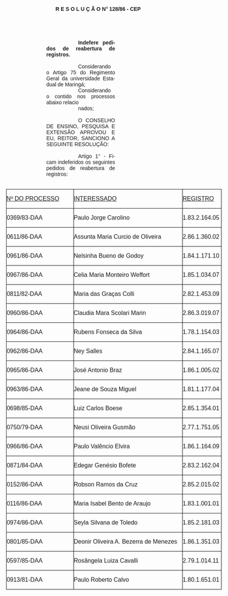 <body lang=PT-BR style='tab-interval:36.0pt'>

<div class=Section1>

<p class=MsoNormal align=center style='text-align:center'><b style='mso-bidi-font-weight:
normal'><span style='font-family:Arial;mso-no-proof:yes'>R E S O L U Ç Ã O N°
128/86 - CEP<o:p></o:p></span></b></p>

<p class=MsoNormal><b style='mso-bidi-font-weight:normal'><span
style='font-family:Arial;mso-no-proof:yes'><o:p>&nbsp;</o:p></span></b></p>

<p class=MsoNormal><b style='mso-bidi-font-weight:normal'><span
style='font-family:Arial;mso-no-proof:yes'><o:p>&nbsp;</o:p></span></b></p>

<p class=MsoNormal style='margin-top:0cm;margin-right:155.1pt;margin-bottom:
0cm;margin-left:3.0cm;margin-bottom:.0001pt;text-align:justify;text-indent:
63.8pt'><b style='mso-bidi-font-weight:normal'><span style='font-family:Arial;
mso-no-proof:yes'>Indefere pedidos de reabertura de registros.<o:p></o:p></span></b></p>

<p class=MsoNormal style='margin-top:0cm;margin-right:155.1pt;margin-bottom:
0cm;margin-left:3.0cm;margin-bottom:.0001pt;text-align:justify;text-indent:
63.8pt'><span style='font-family:Arial;mso-no-proof:yes'><o:p>&nbsp;</o:p></span></p>

<p class=MsoNormal style='margin-top:0cm;margin-right:155.1pt;margin-bottom:
0cm;margin-left:3.0cm;margin-bottom:.0001pt;text-align:justify;text-indent:
63.8pt'><span style='font-family:Arial;mso-no-proof:yes'>Considerando o Artigo
75 do Regimento Geral da uni­versidade Estadual de Maringá;<o:p></o:p></span></p>

<p class=MsoNormal style='margin-top:0cm;margin-right:155.1pt;margin-bottom:
0cm;margin-left:3.0cm;margin-bottom:.0001pt;text-align:justify;text-indent:
63.8pt'><span style='font-family:Arial;mso-no-proof:yes'>Considerando o contido
nos processos abaixo relacio­<o:p></o:p></span></p>

<p class=MsoNormal style='margin-top:0cm;margin-right:155.1pt;margin-bottom:
0cm;margin-left:3.0cm;margin-bottom:.0001pt;text-align:justify;text-indent:
63.8pt'><span style='font-family:Arial;mso-no-proof:yes'>nados;<o:p></o:p></span></p>

<p class=MsoNormal style='margin-top:0cm;margin-right:155.1pt;margin-bottom:
0cm;margin-left:3.0cm;margin-bottom:.0001pt;text-align:justify;text-indent:
63.8pt'><span style='font-family:Arial;mso-no-proof:yes'><o:p>&nbsp;</o:p></span></p>

<p class=MsoNormal style='margin-top:0cm;margin-right:155.1pt;margin-bottom:
0cm;margin-left:3.0cm;margin-bottom:.0001pt;text-align:justify;text-indent:
63.8pt'><span style='font-family:Arial;mso-no-proof:yes'>O CONSELHO DE ENSINO,
PESQUISA E EXTENSÃO APROVOU E EU, REITOR, SANCIONO A SEGUINTE RESOLUÇÃO:<o:p></o:p></span></p>

<p class=MsoNormal style='margin-top:0cm;margin-right:155.1pt;margin-bottom:
0cm;margin-left:3.0cm;margin-bottom:.0001pt;text-align:justify;text-indent:
63.8pt'><span style='font-family:Arial;mso-no-proof:yes'><o:p>&nbsp;</o:p></span></p>

<p class=MsoNormal style='margin-top:0cm;margin-right:155.1pt;margin-bottom:
0cm;margin-left:3.0cm;margin-bottom:.0001pt;text-align:justify;text-indent:
63.8pt'><span style='font-family:Arial;mso-no-proof:yes'>Artigo 1° - Ficam
indeferidos os seguintes pedidos de reabertura de registros:<o:p></o:p></span></p>

<p class=MsoNormal style='margin-top:0cm;margin-right:155.1pt;margin-bottom:
0cm;margin-left:3.0cm;margin-bottom:.0001pt;text-align:justify;text-indent:
63.8pt'><span style='font-family:Arial;mso-no-proof:yes'><o:p>&nbsp;</o:p></span></p>

<table class=MsoNormalTable border=0 cellspacing=0 cellpadding=0 align=left
 width=576 style='width:431.95pt;border-collapse:collapse;mso-table-lspace:
 7.05pt;margin-left:4.8pt;mso-table-rspace:7.05pt;margin-right:4.8pt;
 mso-table-anchor-vertical:paragraph;mso-table-anchor-horizontal:margin;
 mso-table-left:63.35pt;mso-table-top:32.45pt;mso-padding-alt:0cm 0cm 0cm 0cm'>
 <tr>
  <td width=180 valign=top style='width:134.7pt;border:solid windowtext 1.0pt;
  mso-border-alt:solid windowtext .5pt;padding:0cm 0cm 0cm 0cm'>
  <p class=MsoNormal style='margin-left:-.4pt;mso-element:frame;mso-element-frame-hspace:
  7.05pt;mso-element-wrap:around;mso-element-anchor-vertical:paragraph;
  mso-element-anchor-horizontal:margin;mso-element-left:63.4pt;mso-element-top:
  32.45pt;mso-height-rule:exactly'><u><span style='font-family:Arial;
  mso-no-proof:yes'>Nº DO PROCESSO<o:p></o:p></span></u></p>
  </td>
  <td width=293 valign=top style='width:219.7pt;border:solid windowtext 1.0pt;
  border-left:none;mso-border-left-alt:solid windowtext .5pt;mso-border-alt:
  solid windowtext .5pt;padding:0cm 0cm 0cm 0cm'>
  <p class=MsoNormal style='mso-element:frame;mso-element-frame-hspace:7.05pt;
  mso-element-wrap:around;mso-element-anchor-vertical:paragraph;mso-element-anchor-horizontal:
  margin;mso-element-left:63.4pt;mso-element-top:32.45pt;mso-height-rule:exactly'><u><span
  style='font-family:Arial;mso-no-proof:yes'>INTERESSADO<o:p></o:p></span></u></p>
  </td>
  <td width=103 valign=top style='width:77.55pt;border:solid windowtext 1.0pt;
  border-left:none;mso-border-left-alt:solid windowtext .5pt;mso-border-alt:
  solid windowtext .5pt;padding:0cm 0cm 0cm 0cm'>
  <p class=MsoNormal style='mso-element:frame;mso-element-frame-hspace:7.05pt;
  mso-element-wrap:around;mso-element-anchor-vertical:paragraph;mso-element-anchor-horizontal:
  margin;mso-element-left:63.4pt;mso-element-top:32.45pt;mso-height-rule:exactly'><u><span
  style='font-family:Arial;mso-no-proof:yes'>REGISTRO<o:p></o:p></span></u></p>
  </td>
 </tr>
 <tr>
  <td width=180 valign=top style='width:134.7pt;border:solid windowtext 1.0pt;
  border-top:none;mso-border-top-alt:solid windowtext .5pt;mso-border-alt:solid windowtext .5pt;
  padding:0cm 0cm 0cm 0cm'>
  <p class=MsoNormal style='mso-element:frame;mso-element-frame-hspace:7.05pt;
  mso-element-wrap:around;mso-element-anchor-vertical:paragraph;mso-element-anchor-horizontal:
  margin;mso-element-left:63.4pt;mso-element-top:32.45pt;mso-height-rule:exactly'><span
  style='font-family:Arial;mso-no-proof:yes'>0369/83-DAA<o:p></o:p></span></p>
  </td>
  <td width=293 valign=top style='width:219.7pt;border-top:none;border-left:
  none;border-bottom:solid windowtext 1.0pt;border-right:solid windowtext 1.0pt;
  mso-border-top-alt:solid windowtext .5pt;mso-border-left-alt:solid windowtext .5pt;
  mso-border-alt:solid windowtext .5pt;padding:0cm 0cm 0cm 0cm'>
  <p class=MsoNormal style='mso-element:frame;mso-element-frame-hspace:7.05pt;
  mso-element-wrap:around;mso-element-anchor-vertical:paragraph;mso-element-anchor-horizontal:
  margin;mso-element-left:63.4pt;mso-element-top:32.45pt;mso-height-rule:exactly'><span
  style='font-family:Arial;mso-no-proof:yes'>Paulo Jorge Carolino<o:p></o:p></span></p>
  </td>
  <td width=103 valign=top style='width:77.55pt;border-top:none;border-left:
  none;border-bottom:solid windowtext 1.0pt;border-right:solid windowtext 1.0pt;
  mso-border-top-alt:solid windowtext .5pt;mso-border-left-alt:solid windowtext .5pt;
  mso-border-alt:solid windowtext .5pt;padding:0cm 0cm 0cm 0cm'>
  <p class=MsoNormal style='mso-element:frame;mso-element-frame-hspace:7.05pt;
  mso-element-wrap:around;mso-element-anchor-vertical:paragraph;mso-element-anchor-horizontal:
  margin;mso-element-left:63.4pt;mso-element-top:32.45pt;mso-height-rule:exactly'><span
  style='font-family:Arial;mso-no-proof:yes'>1.83.2.164.05<o:p></o:p></span></p>
  </td>
 </tr>
 <tr>
  <td width=180 valign=top style='width:134.7pt;border:solid windowtext 1.0pt;
  border-top:none;mso-border-top-alt:solid windowtext .5pt;mso-border-alt:solid windowtext .5pt;
  padding:0cm 0cm 0cm 0cm'>
  <p class=MsoNormal style='mso-element:frame;mso-element-frame-hspace:7.05pt;
  mso-element-wrap:around;mso-element-anchor-vertical:paragraph;mso-element-anchor-horizontal:
  margin;mso-element-left:63.4pt;mso-element-top:32.45pt;mso-height-rule:exactly'><span
  style='font-family:Arial;mso-no-proof:yes'>0611/86-DAA<o:p></o:p></span></p>
  </td>
  <td width=293 valign=top style='width:219.7pt;border-top:none;border-left:
  none;border-bottom:solid windowtext 1.0pt;border-right:solid windowtext 1.0pt;
  mso-border-top-alt:solid windowtext .5pt;mso-border-left-alt:solid windowtext .5pt;
  mso-border-alt:solid windowtext .5pt;padding:0cm 0cm 0cm 0cm'>
  <p class=MsoNormal style='mso-element:frame;mso-element-frame-hspace:7.05pt;
  mso-element-wrap:around;mso-element-anchor-vertical:paragraph;mso-element-anchor-horizontal:
  margin;mso-element-left:63.4pt;mso-element-top:32.45pt;mso-height-rule:exactly'><span
  style='font-family:Arial;mso-no-proof:yes'>Assunta Maria Curcio de Oliveira<o:p></o:p></span></p>
  </td>
  <td width=103 valign=top style='width:77.55pt;border-top:none;border-left:
  none;border-bottom:solid windowtext 1.0pt;border-right:solid windowtext 1.0pt;
  mso-border-top-alt:solid windowtext .5pt;mso-border-left-alt:solid windowtext .5pt;
  mso-border-alt:solid windowtext .5pt;padding:0cm 0cm 0cm 0cm'>
  <p class=MsoNormal style='mso-element:frame;mso-element-frame-hspace:7.05pt;
  mso-element-wrap:around;mso-element-anchor-vertical:paragraph;mso-element-anchor-horizontal:
  margin;mso-element-left:63.4pt;mso-element-top:32.45pt;mso-height-rule:exactly'><span
  style='font-family:Arial;mso-no-proof:yes'>2.86.1.360.02<o:p></o:p></span></p>
  </td>
 </tr>
 <tr>
  <td width=180 valign=top style='width:134.7pt;border:solid windowtext 1.0pt;
  border-top:none;mso-border-top-alt:solid windowtext .5pt;mso-border-alt:solid windowtext .5pt;
  padding:0cm 0cm 0cm 0cm'>
  <p class=MsoNormal style='mso-element:frame;mso-element-frame-hspace:7.05pt;
  mso-element-wrap:around;mso-element-anchor-vertical:paragraph;mso-element-anchor-horizontal:
  margin;mso-element-left:63.4pt;mso-element-top:32.45pt;mso-height-rule:exactly'><span
  style='font-family:Arial;mso-no-proof:yes'>0961/86-DAA<o:p></o:p></span></p>
  </td>
  <td width=293 valign=top style='width:219.7pt;border-top:none;border-left:
  none;border-bottom:solid windowtext 1.0pt;border-right:solid windowtext 1.0pt;
  mso-border-top-alt:solid windowtext .5pt;mso-border-left-alt:solid windowtext .5pt;
  mso-border-alt:solid windowtext .5pt;padding:0cm 0cm 0cm 0cm'>
  <p class=MsoNormal style='mso-element:frame;mso-element-frame-hspace:7.05pt;
  mso-element-wrap:around;mso-element-anchor-vertical:paragraph;mso-element-anchor-horizontal:
  margin;mso-element-left:63.4pt;mso-element-top:32.45pt;mso-height-rule:exactly'><span
  style='font-family:Arial;mso-no-proof:yes'>Nelsinha Bueno de Godoy<o:p></o:p></span></p>
  </td>
  <td width=103 valign=top style='width:77.55pt;border-top:none;border-left:
  none;border-bottom:solid windowtext 1.0pt;border-right:solid windowtext 1.0pt;
  mso-border-top-alt:solid windowtext .5pt;mso-border-left-alt:solid windowtext .5pt;
  mso-border-alt:solid windowtext .5pt;padding:0cm 0cm 0cm 0cm'>
  <p class=MsoNormal style='mso-element:frame;mso-element-frame-hspace:7.05pt;
  mso-element-wrap:around;mso-element-anchor-vertical:paragraph;mso-element-anchor-horizontal:
  margin;mso-element-left:63.4pt;mso-element-top:32.45pt;mso-height-rule:exactly'><span
  style='font-family:Arial;mso-no-proof:yes'>1.84.1.171.10<o:p></o:p></span></p>
  </td>
 </tr>
 <tr>
  <td width=180 valign=top style='width:134.7pt;border:solid windowtext 1.0pt;
  border-top:none;mso-border-top-alt:solid windowtext .5pt;mso-border-alt:solid windowtext .5pt;
  padding:0cm 0cm 0cm 0cm'>
  <p class=MsoNormal style='mso-element:frame;mso-element-frame-hspace:7.05pt;
  mso-element-wrap:around;mso-element-anchor-vertical:paragraph;mso-element-anchor-horizontal:
  margin;mso-element-left:63.4pt;mso-element-top:32.45pt;mso-height-rule:exactly'><span
  style='font-family:Arial;mso-no-proof:yes'>0967/86-DAA<o:p></o:p></span></p>
  </td>
  <td width=293 valign=top style='width:219.7pt;border-top:none;border-left:
  none;border-bottom:solid windowtext 1.0pt;border-right:solid windowtext 1.0pt;
  mso-border-top-alt:solid windowtext .5pt;mso-border-left-alt:solid windowtext .5pt;
  mso-border-alt:solid windowtext .5pt;padding:0cm 0cm 0cm 0cm'>
  <p class=MsoNormal style='mso-element:frame;mso-element-frame-hspace:7.05pt;
  mso-element-wrap:around;mso-element-anchor-vertical:paragraph;mso-element-anchor-horizontal:
  margin;mso-element-left:63.4pt;mso-element-top:32.45pt;mso-height-rule:exactly'><span
  style='font-family:Arial;mso-no-proof:yes'>Celia Maria Monteiro Weffort<o:p></o:p></span></p>
  </td>
  <td width=103 valign=top style='width:77.55pt;border-top:none;border-left:
  none;border-bottom:solid windowtext 1.0pt;border-right:solid windowtext 1.0pt;
  mso-border-top-alt:solid windowtext .5pt;mso-border-left-alt:solid windowtext .5pt;
  mso-border-alt:solid windowtext .5pt;padding:0cm 0cm 0cm 0cm'>
  <p class=MsoNormal style='mso-element:frame;mso-element-frame-hspace:7.05pt;
  mso-element-wrap:around;mso-element-anchor-vertical:paragraph;mso-element-anchor-horizontal:
  margin;mso-element-left:63.4pt;mso-element-top:32.45pt;mso-height-rule:exactly'><span
  style='font-family:Arial;mso-no-proof:yes'>1.85.1.034.07<o:p></o:p></span></p>
  </td>
 </tr>
 <tr>
  <td width=180 valign=top style='width:134.7pt;border:solid windowtext 1.0pt;
  border-top:none;mso-border-top-alt:solid windowtext .5pt;mso-border-alt:solid windowtext .5pt;
  padding:0cm 0cm 0cm 0cm'>
  <p class=MsoNormal style='mso-element:frame;mso-element-frame-hspace:7.05pt;
  mso-element-wrap:around;mso-element-anchor-vertical:paragraph;mso-element-anchor-horizontal:
  margin;mso-element-left:63.4pt;mso-element-top:32.45pt;mso-height-rule:exactly'><span
  style='font-family:Arial;mso-no-proof:yes'>0811/82-DAA<o:p></o:p></span></p>
  </td>
  <td width=293 valign=top style='width:219.7pt;border-top:none;border-left:
  none;border-bottom:solid windowtext 1.0pt;border-right:solid windowtext 1.0pt;
  mso-border-top-alt:solid windowtext .5pt;mso-border-left-alt:solid windowtext .5pt;
  mso-border-alt:solid windowtext .5pt;padding:0cm 0cm 0cm 0cm'>
  <p class=MsoNormal style='mso-element:frame;mso-element-frame-hspace:7.05pt;
  mso-element-wrap:around;mso-element-anchor-vertical:paragraph;mso-element-anchor-horizontal:
  margin;mso-element-left:63.4pt;mso-element-top:32.45pt;mso-height-rule:exactly'><span
  style='font-family:Arial;mso-no-proof:yes'>Maria das Graças Colli<o:p></o:p></span></p>
  </td>
  <td width=103 valign=top style='width:77.55pt;border-top:none;border-left:
  none;border-bottom:solid windowtext 1.0pt;border-right:solid windowtext 1.0pt;
  mso-border-top-alt:solid windowtext .5pt;mso-border-left-alt:solid windowtext .5pt;
  mso-border-alt:solid windowtext .5pt;padding:0cm 0cm 0cm 0cm'>
  <p class=MsoNormal style='mso-element:frame;mso-element-frame-hspace:7.05pt;
  mso-element-wrap:around;mso-element-anchor-vertical:paragraph;mso-element-anchor-horizontal:
  margin;mso-element-left:63.4pt;mso-element-top:32.45pt;mso-height-rule:exactly'><span
  style='font-family:Arial;mso-no-proof:yes'>2.82.1.453.09<o:p></o:p></span></p>
  </td>
 </tr>
 <tr>
  <td width=180 valign=top style='width:134.7pt;border:solid windowtext 1.0pt;
  border-top:none;mso-border-top-alt:solid windowtext .5pt;mso-border-alt:solid windowtext .5pt;
  padding:0cm 0cm 0cm 0cm'>
  <p class=MsoNormal style='mso-element:frame;mso-element-frame-hspace:7.05pt;
  mso-element-wrap:around;mso-element-anchor-vertical:paragraph;mso-element-anchor-horizontal:
  margin;mso-element-left:63.4pt;mso-element-top:32.45pt;mso-height-rule:exactly'><span
  style='font-family:Arial;mso-no-proof:yes'>0960/86-DAA<o:p></o:p></span></p>
  </td>
  <td width=293 valign=top style='width:219.7pt;border-top:none;border-left:
  none;border-bottom:solid windowtext 1.0pt;border-right:solid windowtext 1.0pt;
  mso-border-top-alt:solid windowtext .5pt;mso-border-left-alt:solid windowtext .5pt;
  mso-border-alt:solid windowtext .5pt;padding:0cm 0cm 0cm 0cm'>
  <p class=MsoNormal style='mso-element:frame;mso-element-frame-hspace:7.05pt;
  mso-element-wrap:around;mso-element-anchor-vertical:paragraph;mso-element-anchor-horizontal:
  margin;mso-element-left:63.4pt;mso-element-top:32.45pt;mso-height-rule:exactly'><span
  style='font-family:Arial;mso-no-proof:yes'>Claudia Mara Scolari Marin<o:p></o:p></span></p>
  </td>
  <td width=103 valign=top style='width:77.55pt;border-top:none;border-left:
  none;border-bottom:solid windowtext 1.0pt;border-right:solid windowtext 1.0pt;
  mso-border-top-alt:solid windowtext .5pt;mso-border-left-alt:solid windowtext .5pt;
  mso-border-alt:solid windowtext .5pt;padding:0cm 0cm 0cm 0cm'>
  <p class=MsoNormal style='mso-element:frame;mso-element-frame-hspace:7.05pt;
  mso-element-wrap:around;mso-element-anchor-vertical:paragraph;mso-element-anchor-horizontal:
  margin;mso-element-left:63.4pt;mso-element-top:32.45pt;mso-height-rule:exactly'><span
  style='font-family:Arial;mso-no-proof:yes'>2.86.3.019.07<o:p></o:p></span></p>
  </td>
 </tr>
 <tr>
  <td width=180 valign=top style='width:134.7pt;border:solid windowtext 1.0pt;
  border-top:none;mso-border-top-alt:solid windowtext .5pt;mso-border-alt:solid windowtext .5pt;
  padding:0cm 0cm 0cm 0cm'>
  <p class=MsoNormal style='mso-element:frame;mso-element-frame-hspace:7.05pt;
  mso-element-wrap:around;mso-element-anchor-vertical:paragraph;mso-element-anchor-horizontal:
  margin;mso-element-left:63.4pt;mso-element-top:32.45pt;mso-height-rule:exactly'><span
  style='font-family:Arial;mso-no-proof:yes'>0964/86-DAA<o:p></o:p></span></p>
  </td>
  <td width=293 valign=top style='width:219.7pt;border-top:none;border-left:
  none;border-bottom:solid windowtext 1.0pt;border-right:solid windowtext 1.0pt;
  mso-border-top-alt:solid windowtext .5pt;mso-border-left-alt:solid windowtext .5pt;
  mso-border-alt:solid windowtext .5pt;padding:0cm 0cm 0cm 0cm'>
  <p class=MsoNormal style='mso-element:frame;mso-element-frame-hspace:7.05pt;
  mso-element-wrap:around;mso-element-anchor-vertical:paragraph;mso-element-anchor-horizontal:
  margin;mso-element-left:63.4pt;mso-element-top:32.45pt;mso-height-rule:exactly'><span
  style='font-family:Arial;mso-no-proof:yes'>Rubens Fonseca da Silva<o:p></o:p></span></p>
  </td>
  <td width=103 valign=top style='width:77.55pt;border-top:none;border-left:
  none;border-bottom:solid windowtext 1.0pt;border-right:solid windowtext 1.0pt;
  mso-border-top-alt:solid windowtext .5pt;mso-border-left-alt:solid windowtext .5pt;
  mso-border-alt:solid windowtext .5pt;padding:0cm 0cm 0cm 0cm'>
  <p class=MsoNormal style='mso-element:frame;mso-element-frame-hspace:7.05pt;
  mso-element-wrap:around;mso-element-anchor-vertical:paragraph;mso-element-anchor-horizontal:
  margin;mso-element-left:63.4pt;mso-element-top:32.45pt;mso-height-rule:exactly'><span
  style='font-family:Arial;mso-no-proof:yes'>1.78.1.154.03<o:p></o:p></span></p>
  </td>
 </tr>
 <tr>
  <td width=180 valign=top style='width:134.7pt;border:solid windowtext 1.0pt;
  border-top:none;mso-border-top-alt:solid windowtext .5pt;mso-border-alt:solid windowtext .5pt;
  padding:0cm 0cm 0cm 0cm'>
  <p class=MsoNormal style='mso-element:frame;mso-element-frame-hspace:7.05pt;
  mso-element-wrap:around;mso-element-anchor-vertical:paragraph;mso-element-anchor-horizontal:
  margin;mso-element-left:63.4pt;mso-element-top:32.45pt;mso-height-rule:exactly'><span
  style='font-family:Arial;mso-no-proof:yes'>0962/86-DAA<o:p></o:p></span></p>
  </td>
  <td width=293 valign=top style='width:219.7pt;border-top:none;border-left:
  none;border-bottom:solid windowtext 1.0pt;border-right:solid windowtext 1.0pt;
  mso-border-top-alt:solid windowtext .5pt;mso-border-left-alt:solid windowtext .5pt;
  mso-border-alt:solid windowtext .5pt;padding:0cm 0cm 0cm 0cm'>
  <p class=MsoNormal style='mso-element:frame;mso-element-frame-hspace:7.05pt;
  mso-element-wrap:around;mso-element-anchor-vertical:paragraph;mso-element-anchor-horizontal:
  margin;mso-element-left:63.4pt;mso-element-top:32.45pt;mso-height-rule:exactly'><span
  style='font-family:Arial;mso-no-proof:yes'>Ney Salles<o:p></o:p></span></p>
  </td>
  <td width=103 valign=top style='width:77.55pt;border-top:none;border-left:
  none;border-bottom:solid windowtext 1.0pt;border-right:solid windowtext 1.0pt;
  mso-border-top-alt:solid windowtext .5pt;mso-border-left-alt:solid windowtext .5pt;
  mso-border-alt:solid windowtext .5pt;padding:0cm 0cm 0cm 0cm'>
  <p class=MsoNormal style='mso-element:frame;mso-element-frame-hspace:7.05pt;
  mso-element-wrap:around;mso-element-anchor-vertical:paragraph;mso-element-anchor-horizontal:
  margin;mso-element-left:63.4pt;mso-element-top:32.45pt;mso-height-rule:exactly'><span
  style='font-family:Arial;mso-no-proof:yes'>2.84.1.165.07<o:p></o:p></span></p>
  </td>
 </tr>
 <tr>
  <td width=180 valign=top style='width:134.7pt;border:solid windowtext 1.0pt;
  border-top:none;mso-border-top-alt:solid windowtext .5pt;mso-border-alt:solid windowtext .5pt;
  padding:0cm 0cm 0cm 0cm'>
  <p class=MsoNormal style='mso-element:frame;mso-element-frame-hspace:7.05pt;
  mso-element-wrap:around;mso-element-anchor-vertical:paragraph;mso-element-anchor-horizontal:
  margin;mso-element-left:63.4pt;mso-element-top:32.45pt;mso-height-rule:exactly'><span
  style='font-family:Arial;mso-no-proof:yes'>0965/86-DAA<o:p></o:p></span></p>
  </td>
  <td width=293 valign=top style='width:219.7pt;border-top:none;border-left:
  none;border-bottom:solid windowtext 1.0pt;border-right:solid windowtext 1.0pt;
  mso-border-top-alt:solid windowtext .5pt;mso-border-left-alt:solid windowtext .5pt;
  mso-border-alt:solid windowtext .5pt;padding:0cm 0cm 0cm 0cm'>
  <p class=MsoNormal style='mso-element:frame;mso-element-frame-hspace:7.05pt;
  mso-element-wrap:around;mso-element-anchor-vertical:paragraph;mso-element-anchor-horizontal:
  margin;mso-element-left:63.4pt;mso-element-top:32.45pt;mso-height-rule:exactly'><span
  style='font-family:Arial;mso-no-proof:yes'>José Antonio Braz<o:p></o:p></span></p>
  </td>
  <td width=103 valign=top style='width:77.55pt;border-top:none;border-left:
  none;border-bottom:solid windowtext 1.0pt;border-right:solid windowtext 1.0pt;
  mso-border-top-alt:solid windowtext .5pt;mso-border-left-alt:solid windowtext .5pt;
  mso-border-alt:solid windowtext .5pt;padding:0cm 0cm 0cm 0cm'>
  <p class=MsoNormal style='mso-element:frame;mso-element-frame-hspace:7.05pt;
  mso-element-wrap:around;mso-element-anchor-vertical:paragraph;mso-element-anchor-horizontal:
  margin;mso-element-left:63.4pt;mso-element-top:32.45pt;mso-height-rule:exactly'><span
  style='font-family:Arial;mso-no-proof:yes'>1.86.1.005.02<o:p></o:p></span></p>
  </td>
 </tr>
 <tr>
  <td width=180 valign=top style='width:134.7pt;border:solid windowtext 1.0pt;
  border-top:none;mso-border-top-alt:solid windowtext .5pt;mso-border-alt:solid windowtext .5pt;
  padding:0cm 0cm 0cm 0cm'>
  <p class=MsoNormal style='mso-element:frame;mso-element-frame-hspace:7.05pt;
  mso-element-wrap:around;mso-element-anchor-vertical:paragraph;mso-element-anchor-horizontal:
  margin;mso-element-left:63.4pt;mso-element-top:32.45pt;mso-height-rule:exactly'><span
  lang=FR style='font-family:Arial;mso-ansi-language:FR;mso-no-proof:yes'>0963/86-DAA<o:p></o:p></span></p>
  </td>
  <td width=293 valign=top style='width:219.7pt;border-top:none;border-left:
  none;border-bottom:solid windowtext 1.0pt;border-right:solid windowtext 1.0pt;
  mso-border-top-alt:solid windowtext .5pt;mso-border-left-alt:solid windowtext .5pt;
  mso-border-alt:solid windowtext .5pt;padding:0cm 0cm 0cm 0cm'>
  <p class=MsoNormal style='mso-element:frame;mso-element-frame-hspace:7.05pt;
  mso-element-wrap:around;mso-element-anchor-vertical:paragraph;mso-element-anchor-horizontal:
  margin;mso-element-left:63.4pt;mso-element-top:32.45pt;mso-height-rule:exactly'><span
  lang=FR style='font-family:Arial;mso-ansi-language:FR;mso-no-proof:yes'>Jeane
  de Souza Miguel<o:p></o:p></span></p>
  </td>
  <td width=103 valign=top style='width:77.55pt;border-top:none;border-left:
  none;border-bottom:solid windowtext 1.0pt;border-right:solid windowtext 1.0pt;
  mso-border-top-alt:solid windowtext .5pt;mso-border-left-alt:solid windowtext .5pt;
  mso-border-alt:solid windowtext .5pt;padding:0cm 0cm 0cm 0cm'>
  <p class=MsoNormal style='mso-element:frame;mso-element-frame-hspace:7.05pt;
  mso-element-wrap:around;mso-element-anchor-vertical:paragraph;mso-element-anchor-horizontal:
  margin;mso-element-left:63.4pt;mso-element-top:32.45pt;mso-height-rule:exactly'><span
  style='font-family:Arial;mso-no-proof:yes'>1.81.1.177.04<o:p></o:p></span></p>
  </td>
 </tr>
 <tr>
  <td width=180 valign=top style='width:134.7pt;border:solid windowtext 1.0pt;
  border-top:none;mso-border-top-alt:solid windowtext .5pt;mso-border-alt:solid windowtext .5pt;
  padding:0cm 0cm 0cm 0cm'>
  <p class=MsoNormal style='mso-element:frame;mso-element-frame-hspace:7.05pt;
  mso-element-wrap:around;mso-element-anchor-vertical:paragraph;mso-element-anchor-horizontal:
  margin;mso-element-left:63.4pt;mso-element-top:32.45pt;mso-height-rule:exactly'><span
  style='font-family:Arial;mso-no-proof:yes'>0698/85-DAA<o:p></o:p></span></p>
  </td>
  <td width=293 valign=top style='width:219.7pt;border-top:none;border-left:
  none;border-bottom:solid windowtext 1.0pt;border-right:solid windowtext 1.0pt;
  mso-border-top-alt:solid windowtext .5pt;mso-border-left-alt:solid windowtext .5pt;
  mso-border-alt:solid windowtext .5pt;padding:0cm 0cm 0cm 0cm'>
  <p class=MsoNormal style='mso-element:frame;mso-element-frame-hspace:7.05pt;
  mso-element-wrap:around;mso-element-anchor-vertical:paragraph;mso-element-anchor-horizontal:
  margin;mso-element-left:63.4pt;mso-element-top:32.45pt;mso-height-rule:exactly'><span
  style='font-family:Arial;mso-no-proof:yes'>Luiz Carlos Boese<o:p></o:p></span></p>
  </td>
  <td width=103 valign=top style='width:77.55pt;border-top:none;border-left:
  none;border-bottom:solid windowtext 1.0pt;border-right:solid windowtext 1.0pt;
  mso-border-top-alt:solid windowtext .5pt;mso-border-left-alt:solid windowtext .5pt;
  mso-border-alt:solid windowtext .5pt;padding:0cm 0cm 0cm 0cm'>
  <p class=MsoNormal style='mso-element:frame;mso-element-frame-hspace:7.05pt;
  mso-element-wrap:around;mso-element-anchor-vertical:paragraph;mso-element-anchor-horizontal:
  margin;mso-element-left:63.4pt;mso-element-top:32.45pt;mso-height-rule:exactly'><span
  style='font-family:Arial;mso-no-proof:yes'>2.85.1.354.01<o:p></o:p></span></p>
  </td>
 </tr>
 <tr>
  <td width=180 valign=top style='width:134.7pt;border:solid windowtext 1.0pt;
  border-top:none;mso-border-top-alt:solid windowtext .5pt;mso-border-alt:solid windowtext .5pt;
  padding:0cm 0cm 0cm 0cm'>
  <p class=MsoNormal style='mso-element:frame;mso-element-frame-hspace:7.05pt;
  mso-element-wrap:around;mso-element-anchor-vertical:paragraph;mso-element-anchor-horizontal:
  margin;mso-element-left:63.4pt;mso-element-top:32.45pt;mso-height-rule:exactly'><span
  style='font-family:Arial;mso-no-proof:yes'>0750/79-DAA<o:p></o:p></span></p>
  </td>
  <td width=293 valign=top style='width:219.7pt;border-top:none;border-left:
  none;border-bottom:solid windowtext 1.0pt;border-right:solid windowtext 1.0pt;
  mso-border-top-alt:solid windowtext .5pt;mso-border-left-alt:solid windowtext .5pt;
  mso-border-alt:solid windowtext .5pt;padding:0cm 0cm 0cm 0cm'>
  <p class=MsoNormal style='mso-element:frame;mso-element-frame-hspace:7.05pt;
  mso-element-wrap:around;mso-element-anchor-vertical:paragraph;mso-element-anchor-horizontal:
  margin;mso-element-left:63.4pt;mso-element-top:32.45pt;mso-height-rule:exactly'><span
  style='font-family:Arial;mso-no-proof:yes'>Neusi Oliveira Gusmão<o:p></o:p></span></p>
  </td>
  <td width=103 valign=top style='width:77.55pt;border-top:none;border-left:
  none;border-bottom:solid windowtext 1.0pt;border-right:solid windowtext 1.0pt;
  mso-border-top-alt:solid windowtext .5pt;mso-border-left-alt:solid windowtext .5pt;
  mso-border-alt:solid windowtext .5pt;padding:0cm 0cm 0cm 0cm'>
  <p class=MsoNormal style='mso-element:frame;mso-element-frame-hspace:7.05pt;
  mso-element-wrap:around;mso-element-anchor-vertical:paragraph;mso-element-anchor-horizontal:
  margin;mso-element-left:63.4pt;mso-element-top:32.45pt;mso-height-rule:exactly'><span
  style='font-family:Arial;mso-no-proof:yes'>2.77.1.751.05<o:p></o:p></span></p>
  </td>
 </tr>
 <tr>
  <td width=180 valign=top style='width:134.7pt;border:solid windowtext 1.0pt;
  border-top:none;mso-border-top-alt:solid windowtext .5pt;mso-border-alt:solid windowtext .5pt;
  padding:0cm 0cm 0cm 0cm'>
  <p class=MsoNormal style='mso-element:frame;mso-element-frame-hspace:7.05pt;
  mso-element-wrap:around;mso-element-anchor-vertical:paragraph;mso-element-anchor-horizontal:
  margin;mso-element-left:63.4pt;mso-element-top:32.45pt;mso-height-rule:exactly'><span
  style='font-family:Arial;mso-no-proof:yes'>0966/86-DAA<o:p></o:p></span></p>
  </td>
  <td width=293 valign=top style='width:219.7pt;border-top:none;border-left:
  none;border-bottom:solid windowtext 1.0pt;border-right:solid windowtext 1.0pt;
  mso-border-top-alt:solid windowtext .5pt;mso-border-left-alt:solid windowtext .5pt;
  mso-border-alt:solid windowtext .5pt;padding:0cm 0cm 0cm 0cm'>
  <p class=MsoNormal style='mso-element:frame;mso-element-frame-hspace:7.05pt;
  mso-element-wrap:around;mso-element-anchor-vertical:paragraph;mso-element-anchor-horizontal:
  margin;mso-element-left:63.4pt;mso-element-top:32.45pt;mso-height-rule:exactly'><span
  style='font-family:Arial;mso-no-proof:yes'>Paulo Valêncio Elvira<o:p></o:p></span></p>
  </td>
  <td width=103 valign=top style='width:77.55pt;border-top:none;border-left:
  none;border-bottom:solid windowtext 1.0pt;border-right:solid windowtext 1.0pt;
  mso-border-top-alt:solid windowtext .5pt;mso-border-left-alt:solid windowtext .5pt;
  mso-border-alt:solid windowtext .5pt;padding:0cm 0cm 0cm 0cm'>
  <p class=MsoNormal style='mso-element:frame;mso-element-frame-hspace:7.05pt;
  mso-element-wrap:around;mso-element-anchor-vertical:paragraph;mso-element-anchor-horizontal:
  margin;mso-element-left:63.4pt;mso-element-top:32.45pt;mso-height-rule:exactly'><span
  style='font-family:Arial;mso-no-proof:yes'>1.86.1.164.09<o:p></o:p></span></p>
  </td>
 </tr>
 <tr>
  <td width=180 valign=top style='width:134.7pt;border:solid windowtext 1.0pt;
  border-top:none;mso-border-top-alt:solid windowtext .5pt;mso-border-alt:solid windowtext .5pt;
  padding:0cm 0cm 0cm 0cm'>
  <p class=MsoNormal style='mso-element:frame;mso-element-frame-hspace:7.05pt;
  mso-element-wrap:around;mso-element-anchor-vertical:paragraph;mso-element-anchor-horizontal:
  margin;mso-element-left:63.4pt;mso-element-top:32.45pt;mso-height-rule:exactly'><span
  style='font-family:Arial;mso-no-proof:yes'>0871/84-DAA<o:p></o:p></span></p>
  </td>
  <td width=293 valign=top style='width:219.7pt;border-top:none;border-left:
  none;border-bottom:solid windowtext 1.0pt;border-right:solid windowtext 1.0pt;
  mso-border-top-alt:solid windowtext .5pt;mso-border-left-alt:solid windowtext .5pt;
  mso-border-alt:solid windowtext .5pt;padding:0cm 0cm 0cm 0cm'>
  <p class=MsoNormal style='mso-element:frame;mso-element-frame-hspace:7.05pt;
  mso-element-wrap:around;mso-element-anchor-vertical:paragraph;mso-element-anchor-horizontal:
  margin;mso-element-left:63.4pt;mso-element-top:32.45pt;mso-height-rule:exactly'><span
  style='font-family:Arial;mso-no-proof:yes'>Edegar Genésio Bofete<o:p></o:p></span></p>
  </td>
  <td width=103 valign=top style='width:77.55pt;border-top:none;border-left:
  none;border-bottom:solid windowtext 1.0pt;border-right:solid windowtext 1.0pt;
  mso-border-top-alt:solid windowtext .5pt;mso-border-left-alt:solid windowtext .5pt;
  mso-border-alt:solid windowtext .5pt;padding:0cm 0cm 0cm 0cm'>
  <p class=MsoNormal style='mso-element:frame;mso-element-frame-hspace:7.05pt;
  mso-element-wrap:around;mso-element-anchor-vertical:paragraph;mso-element-anchor-horizontal:
  margin;mso-element-left:63.4pt;mso-element-top:32.45pt;mso-height-rule:exactly'><span
  style='font-family:Arial;mso-no-proof:yes'>2.83.2.162.04<o:p></o:p></span></p>
  </td>
 </tr>
 <tr>
  <td width=180 valign=top style='width:134.7pt;border:solid windowtext 1.0pt;
  border-top:none;mso-border-top-alt:solid windowtext .5pt;mso-border-alt:solid windowtext .5pt;
  padding:0cm 0cm 0cm 0cm'>
  <p class=MsoNormal style='mso-element:frame;mso-element-frame-hspace:7.05pt;
  mso-element-wrap:around;mso-element-anchor-vertical:paragraph;mso-element-anchor-horizontal:
  margin;mso-element-left:63.4pt;mso-element-top:32.45pt;mso-height-rule:exactly'><span
  style='font-family:Arial;mso-no-proof:yes'>0152/86-DAA<o:p></o:p></span></p>
  </td>
  <td width=293 valign=top style='width:219.7pt;border-top:none;border-left:
  none;border-bottom:solid windowtext 1.0pt;border-right:solid windowtext 1.0pt;
  mso-border-top-alt:solid windowtext .5pt;mso-border-left-alt:solid windowtext .5pt;
  mso-border-alt:solid windowtext .5pt;padding:0cm 0cm 0cm 0cm'>
  <p class=MsoNormal style='mso-element:frame;mso-element-frame-hspace:7.05pt;
  mso-element-wrap:around;mso-element-anchor-vertical:paragraph;mso-element-anchor-horizontal:
  margin;mso-element-left:63.4pt;mso-element-top:32.45pt;mso-height-rule:exactly'><span
  style='font-family:Arial;mso-no-proof:yes'>Robson Ramos da Cruz<o:p></o:p></span></p>
  </td>
  <td width=103 valign=top style='width:77.55pt;border-top:none;border-left:
  none;border-bottom:solid windowtext 1.0pt;border-right:solid windowtext 1.0pt;
  mso-border-top-alt:solid windowtext .5pt;mso-border-left-alt:solid windowtext .5pt;
  mso-border-alt:solid windowtext .5pt;padding:0cm 0cm 0cm 0cm'>
  <p class=MsoNormal style='mso-element:frame;mso-element-frame-hspace:7.05pt;
  mso-element-wrap:around;mso-element-anchor-vertical:paragraph;mso-element-anchor-horizontal:
  margin;mso-element-left:63.4pt;mso-element-top:32.45pt;mso-height-rule:exactly'><span
  style='font-family:Arial;mso-no-proof:yes'>2.85.2.015.02<o:p></o:p></span></p>
  </td>
 </tr>
 <tr>
  <td width=180 valign=top style='width:134.7pt;border:solid windowtext 1.0pt;
  border-top:none;mso-border-top-alt:solid windowtext .5pt;mso-border-alt:solid windowtext .5pt;
  padding:0cm 0cm 0cm 0cm'>
  <p class=MsoNormal style='mso-element:frame;mso-element-frame-hspace:7.05pt;
  mso-element-wrap:around;mso-element-anchor-vertical:paragraph;mso-element-anchor-horizontal:
  margin;mso-element-left:63.4pt;mso-element-top:32.45pt;mso-height-rule:exactly'><span
  style='font-family:Arial;mso-no-proof:yes'>0116/86-DAA<o:p></o:p></span></p>
  </td>
  <td width=293 valign=top style='width:219.7pt;border-top:none;border-left:
  none;border-bottom:solid windowtext 1.0pt;border-right:solid windowtext 1.0pt;
  mso-border-top-alt:solid windowtext .5pt;mso-border-left-alt:solid windowtext .5pt;
  mso-border-alt:solid windowtext .5pt;padding:0cm 0cm 0cm 0cm'>
  <p class=MsoNormal style='mso-element:frame;mso-element-frame-hspace:7.05pt;
  mso-element-wrap:around;mso-element-anchor-vertical:paragraph;mso-element-anchor-horizontal:
  margin;mso-element-left:63.4pt;mso-element-top:32.45pt;mso-height-rule:exactly'><span
  style='font-family:Arial;mso-no-proof:yes'>Maria Isabel Bento de Araujo<o:p></o:p></span></p>
  </td>
  <td width=103 valign=top style='width:77.55pt;border-top:none;border-left:
  none;border-bottom:solid windowtext 1.0pt;border-right:solid windowtext 1.0pt;
  mso-border-top-alt:solid windowtext .5pt;mso-border-left-alt:solid windowtext .5pt;
  mso-border-alt:solid windowtext .5pt;padding:0cm 0cm 0cm 0cm'>
  <p class=MsoNormal style='mso-element:frame;mso-element-frame-hspace:7.05pt;
  mso-element-wrap:around;mso-element-anchor-vertical:paragraph;mso-element-anchor-horizontal:
  margin;mso-element-left:63.4pt;mso-element-top:32.45pt;mso-height-rule:exactly'><span
  style='font-family:Arial;mso-no-proof:yes'>1.83.1.001.01<o:p></o:p></span></p>
  </td>
 </tr>
 <tr>
  <td width=180 valign=top style='width:134.7pt;border:solid windowtext 1.0pt;
  border-top:none;mso-border-top-alt:solid windowtext .5pt;mso-border-alt:solid windowtext .5pt;
  padding:0cm 0cm 0cm 0cm'>
  <p class=MsoNormal style='mso-element:frame;mso-element-frame-hspace:7.05pt;
  mso-element-wrap:around;mso-element-anchor-vertical:paragraph;mso-element-anchor-horizontal:
  margin;mso-element-left:63.4pt;mso-element-top:32.45pt;mso-height-rule:exactly'><span
  style='font-family:Arial;mso-no-proof:yes'>0974/86-DAA<o:p></o:p></span></p>
  </td>
  <td width=293 valign=top style='width:219.7pt;border-top:none;border-left:
  none;border-bottom:solid windowtext 1.0pt;border-right:solid windowtext 1.0pt;
  mso-border-top-alt:solid windowtext .5pt;mso-border-left-alt:solid windowtext .5pt;
  mso-border-alt:solid windowtext .5pt;padding:0cm 0cm 0cm 0cm'>
  <p class=MsoNormal style='mso-element:frame;mso-element-frame-hspace:7.05pt;
  mso-element-wrap:around;mso-element-anchor-vertical:paragraph;mso-element-anchor-horizontal:
  margin;mso-element-left:63.4pt;mso-element-top:32.45pt;mso-height-rule:exactly'><span
  style='font-family:Arial;mso-no-proof:yes'>Seyla Silvana de Toledo<o:p></o:p></span></p>
  </td>
  <td width=103 valign=top style='width:77.55pt;border-top:none;border-left:
  none;border-bottom:solid windowtext 1.0pt;border-right:solid windowtext 1.0pt;
  mso-border-top-alt:solid windowtext .5pt;mso-border-left-alt:solid windowtext .5pt;
  mso-border-alt:solid windowtext .5pt;padding:0cm 0cm 0cm 0cm'>
  <p class=MsoNormal style='mso-element:frame;mso-element-frame-hspace:7.05pt;
  mso-element-wrap:around;mso-element-anchor-vertical:paragraph;mso-element-anchor-horizontal:
  margin;mso-element-left:63.4pt;mso-element-top:32.45pt;mso-height-rule:exactly'><span
  style='font-family:Arial;mso-no-proof:yes'>1.85.2.181.03<o:p></o:p></span></p>
  </td>
 </tr>
 <tr>
  <td width=180 valign=top style='width:134.7pt;border:solid windowtext 1.0pt;
  border-top:none;mso-border-top-alt:solid windowtext .5pt;mso-border-alt:solid windowtext .5pt;
  padding:0cm 0cm 0cm 0cm'>
  <p class=MsoNormal style='mso-element:frame;mso-element-frame-hspace:7.05pt;
  mso-element-wrap:around;mso-element-anchor-vertical:paragraph;mso-element-anchor-horizontal:
  margin;mso-element-left:63.4pt;mso-element-top:32.45pt;mso-height-rule:exactly'><span
  style='font-family:Arial;mso-no-proof:yes'>0801/85-DAA<o:p></o:p></span></p>
  </td>
  <td width=293 valign=top style='width:219.7pt;border-top:none;border-left:
  none;border-bottom:solid windowtext 1.0pt;border-right:solid windowtext 1.0pt;
  mso-border-top-alt:solid windowtext .5pt;mso-border-left-alt:solid windowtext .5pt;
  mso-border-alt:solid windowtext .5pt;padding:0cm 0cm 0cm 0cm'>
  <p class=MsoNormal style='mso-element:frame;mso-element-frame-hspace:7.05pt;
  mso-element-wrap:around;mso-element-anchor-vertical:paragraph;mso-element-anchor-horizontal:
  margin;mso-element-left:63.4pt;mso-element-top:32.45pt;mso-height-rule:exactly'><span
  style='font-family:Arial;mso-no-proof:yes'>Deonir Oliveira A. Bezerra de
  Menezes<o:p></o:p></span></p>
  </td>
  <td width=103 valign=top style='width:77.55pt;border-top:none;border-left:
  none;border-bottom:solid windowtext 1.0pt;border-right:solid windowtext 1.0pt;
  mso-border-top-alt:solid windowtext .5pt;mso-border-left-alt:solid windowtext .5pt;
  mso-border-alt:solid windowtext .5pt;padding:0cm 0cm 0cm 0cm'>
  <p class=MsoNormal style='mso-element:frame;mso-element-frame-hspace:7.05pt;
  mso-element-wrap:around;mso-element-anchor-vertical:paragraph;mso-element-anchor-horizontal:
  margin;mso-element-left:63.4pt;mso-element-top:32.45pt;mso-height-rule:exactly'><span
  style='font-family:Arial;mso-no-proof:yes'>1.86.1.351.03<o:p></o:p></span></p>
  </td>
 </tr>
 <tr>
  <td width=180 valign=top style='width:134.7pt;border:solid windowtext 1.0pt;
  border-top:none;mso-border-top-alt:solid windowtext .5pt;mso-border-alt:solid windowtext .5pt;
  padding:0cm 0cm 0cm 0cm'>
  <p class=MsoNormal style='mso-element:frame;mso-element-frame-hspace:7.05pt;
  mso-element-wrap:around;mso-element-anchor-vertical:paragraph;mso-element-anchor-horizontal:
  margin;mso-element-left:63.4pt;mso-element-top:32.45pt;mso-height-rule:exactly'><span
  style='font-family:Arial;mso-no-proof:yes'>0597/85-DAA<o:p></o:p></span></p>
  </td>
  <td width=293 valign=top style='width:219.7pt;border-top:none;border-left:
  none;border-bottom:solid windowtext 1.0pt;border-right:solid windowtext 1.0pt;
  mso-border-top-alt:solid windowtext .5pt;mso-border-left-alt:solid windowtext .5pt;
  mso-border-alt:solid windowtext .5pt;padding:0cm 0cm 0cm 0cm'>
  <p class=MsoNormal style='mso-element:frame;mso-element-frame-hspace:7.05pt;
  mso-element-wrap:around;mso-element-anchor-vertical:paragraph;mso-element-anchor-horizontal:
  margin;mso-element-left:63.4pt;mso-element-top:32.45pt;mso-height-rule:exactly'><span
  style='font-family:Arial;mso-no-proof:yes'>Rosângela Luiza Cavalli<o:p></o:p></span></p>
  </td>
  <td width=103 valign=top style='width:77.55pt;border-top:none;border-left:
  none;border-bottom:solid windowtext 1.0pt;border-right:solid windowtext 1.0pt;
  mso-border-top-alt:solid windowtext .5pt;mso-border-left-alt:solid windowtext .5pt;
  mso-border-alt:solid windowtext .5pt;padding:0cm 0cm 0cm 0cm'>
  <p class=MsoNormal style='mso-element:frame;mso-element-frame-hspace:7.05pt;
  mso-element-wrap:around;mso-element-anchor-vertical:paragraph;mso-element-anchor-horizontal:
  margin;mso-element-left:63.4pt;mso-element-top:32.45pt;mso-height-rule:exactly'><span
  style='font-family:Arial;mso-no-proof:yes'>2.79.1.014.11<o:p></o:p></span></p>
  </td>
 </tr>
 <tr style='mso-yfti-lastrow:yes'>
  <td width=180 valign=top style='width:134.7pt;border:solid windowtext 1.0pt;
  border-top:none;mso-border-top-alt:solid windowtext .5pt;mso-border-alt:solid windowtext .5pt;
  padding:0cm 0cm 0cm 0cm'>
  <p class=MsoNormal style='mso-element:frame;mso-element-frame-hspace:7.05pt;
  mso-element-wrap:around;mso-element-anchor-vertical:paragraph;mso-element-anchor-horizontal:
  margin;mso-element-left:63.4pt;mso-element-top:32.45pt;mso-height-rule:exactly'><span
  style='font-family:Arial;mso-no-proof:yes'>0913/81-DAA<o:p></o:p></span></p>
  </td>
  <td width=293 valign=top style='width:219.7pt;border-top:none;border-left:
  none;border-bottom:solid windowtext 1.0pt;border-right:solid windowtext 1.0pt;
  mso-border-top-alt:solid windowtext .5pt;mso-border-left-alt:solid windowtext .5pt;
  mso-border-alt:solid windowtext .5pt;padding:0cm 0cm 0cm 0cm'>
  <p class=MsoNormal style='mso-element:frame;mso-element-frame-hspace:7.05pt;
  mso-element-wrap:around;mso-element-anchor-vertical:paragraph;mso-element-anchor-horizontal:
  margin;mso-element-left:63.4pt;mso-element-top:32.45pt;mso-height-rule:exactly'><span
  style='font-family:Arial;mso-no-proof:yes'>Paulo Roberto Calvo<o:p></o:p></span></p>
  </td>
  <td width=103 valign=top style='width:77.55pt;border-top:none;border-left:
  none;border-bottom:solid windowtext 1.0pt;border-right:solid windowtext 1.0pt;
  mso-border-top-alt:solid windowtext .5pt;mso-border-left-alt:solid windowtext .5pt;
  mso-border-alt:solid windowtext .5pt;padding:0cm 0cm 0cm 0cm'>
  <p class=MsoNormal style='mso-element:frame;mso-element-frame-hspace:7.05pt;
  mso-element-wrap:around;mso-element-anchor-vertical:paragraph;mso-element-anchor-horizontal:
  margin;mso-element-left:63.4pt;mso-element-top:32.45pt;mso-height-rule:exactly'><span
  style='font-family:Arial;mso-no-proof:yes'>1.80.1.651.01<o:p></o:p></span></p>
  </td>
 </tr>
</table>

<p class=MsoNormal><span style='font-family:Arial;mso-no-proof:yes'><o:p>&nbsp;</o:p></span></p>

<p class=MsoNormal><span style='font-family:Arial;mso-no-proof:yes'><o:p>&nbsp;</o:p></span></p>

<p class=MsoNormal><span style='font-size:12.0pt;mso-bidi-font-size:10.0pt;
mso-no-proof:yes'><o:p>&nbsp;</o:p></span></p>

</div>

</body>
